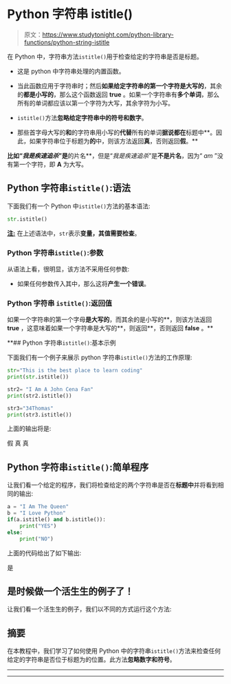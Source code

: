 # Python 字符串 istitle()

> 原文：<https://www.studytonight.com/python-library-functions/python-string-istitle>

在 Python 中，字符串方法`istitle()`用于检查给定的字符串是否是标题。

*   这是 python 中字符串处理的内置函数。

*   当此函数应用于字符串时；然后**如果给定字符串的第一个字符是大写的**，其余的**都是小写的**，那么这个函数返回 **true** 。如果一个字符串有**多个单词**，那么所有的单词都应该以第一个字符为大写，其余字符为小写。

*   `istitle()`方法**忽略给定字符串中的符号和数字**。

*   那些首字母大写的**和**的字符串用小写的**代替**所有的单词**据说都在**标题中**。因此，如果字符串位于标题为**的**中，则该方法返回**真**，否则返回**假**。**

 **比如“*我是疾速追杀*”是**的片名**，但是“*我是疾速追杀*”是**不是片名**，因为“ *am* ”没有第一个字符，即 **A** 为大写。

## Python 字符串`istitle()`:语法

下面我们有一个 Python 中`istitle()`方法的基本语法:

```py
str.istitle()
```

<u>**注:**</u> 在上述语法中，`str`表示**变量，其值需要检查**。

### Python 字符串`istitle()`:参数

从语法上看，很明显，该方法不采用任何参数:

*   如果任何参数传入其中，那么这将**产生一个错误**。

### Python 字符串 `istitle()`:返回值

如果一个字符串的第一个字母**是大写的**，而其余的是小写的**，则该方法返回 **true** ，这意味着如果一个字符串是大写的**，则返回**，否则返回 **false** 。**

 **## Python 字符串`istitle()`:基本示例

下面我们有一个例子来展示 python 字符串`istitle()`方法的工作原理:

```py
str="This is the best place to learn coding"
print(str.istitle())

str2= "I Am A John Cena Fan"
print(str2.istitle())

str3="34Thomas"
print(str3.istitle())
```

上面的输出将是:

假
真
真

## Python 字符串`istitle()`:简单程序

让我们看一个给定的程序，我们将检查给定的两个字符串是否在**标题中**并将看到相同的输出:

```py
a = "I Am The Queen"
b = "I Love Python"
if(a.istitle() and b.istitle()):
    print("YES")
else:
    print("NO")
```

上面的代码给出了如下输出:

是

## 是时候做一个活生生的例子了！

让我们看一个活生生的例子，我们以不同的方式运行这个方法:

## 摘要

在本教程中，我们学习了如何使用 Python 中的字符串`istitle()`方法来检查任何给定的字符串是否位于标题为的位置。此方法**忽略数字和符号**。

* * *

* * *****